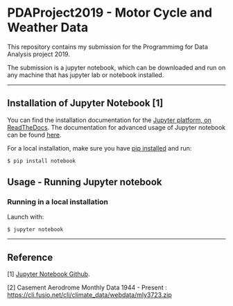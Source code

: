 # PDAProject2019 - Motor Cycle and Weather Data

This repository contains my submission for the Programmimg for Data Analysis project 2019.

The submission is a jupyter notebook, which can be downloaded and run on any machine that has jupyter lab or notebook installed.



***
## Installation of Jupyter Notebook [1]
You can find the installation documentation for the
[Jupyter platform, on ReadTheDocs](https://jupyter.readthedocs.io/en/latest/install.html).
The documentation for advanced usage of Jupyter notebook can be found
[here](https://jupyter-notebook.readthedocs.io/en/latest/).

For a local installation, make sure you have
[pip installed](https://pip.readthedocs.io/en/stable/installing/) and run:

    $ pip install notebook

## Usage - Running Jupyter notebook

### Running in a local installation

Launch with:

    $ jupyter notebook



***
## Reference
[1] [Jupyter Notebook Github](https://github.com/jupyter/notebook/blob/master/README.md).

[2]  Casement Aerodrome Monthly Data 1944 - Present :  https://cli.fusio.net/cli/climate_data/webdata/mly3723.zip